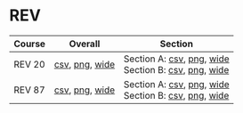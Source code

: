 # REV

| Course | Overall | Section |
| ------ | ------- | ------- |
| REV 20 | [csv](https://github.com/UCSD-Historical-Enrollment-Data/2025Fall/blob/main/overall/REV%2020.csv), [png](https://raw.githubusercontent.com/UCSD-Historical-Enrollment-Data/2025Fall/main/plot_overall/REV%2020.png), [wide](https://raw.githubusercontent.com/UCSD-Historical-Enrollment-Data/2025Fall/main/plot_overall_wide/REV%2020.png) | Section A: [csv](https://github.com/UCSD-Historical-Enrollment-Data/2025Fall/blob/main/section/REV%2020_A.csv), [png](https://raw.githubusercontent.com/UCSD-Historical-Enrollment-Data/2025Fall/main/plot_section/REV%2020_A.png), [wide](https://raw.githubusercontent.com/UCSD-Historical-Enrollment-Data/2025Fall/main/plot_section_wide/REV%2020_A.png)<br>Section B: [csv](https://github.com/UCSD-Historical-Enrollment-Data/2025Fall/blob/main/section/REV%2020_B.csv), [png](https://raw.githubusercontent.com/UCSD-Historical-Enrollment-Data/2025Fall/main/plot_section/REV%2020_B.png), [wide](https://raw.githubusercontent.com/UCSD-Historical-Enrollment-Data/2025Fall/main/plot_section_wide/REV%2020_B.png) |
| REV 87 | [csv](https://github.com/UCSD-Historical-Enrollment-Data/2025Fall/blob/main/overall/REV%2087.csv), [png](https://raw.githubusercontent.com/UCSD-Historical-Enrollment-Data/2025Fall/main/plot_overall/REV%2087.png), [wide](https://raw.githubusercontent.com/UCSD-Historical-Enrollment-Data/2025Fall/main/plot_overall_wide/REV%2087.png) | Section A: [csv](https://github.com/UCSD-Historical-Enrollment-Data/2025Fall/blob/main/section/REV%2087_A.csv), [png](https://raw.githubusercontent.com/UCSD-Historical-Enrollment-Data/2025Fall/main/plot_section/REV%2087_A.png), [wide](https://raw.githubusercontent.com/UCSD-Historical-Enrollment-Data/2025Fall/main/plot_section_wide/REV%2087_A.png)<br>Section B: [csv](https://github.com/UCSD-Historical-Enrollment-Data/2025Fall/blob/main/section/REV%2087_B.csv), [png](https://raw.githubusercontent.com/UCSD-Historical-Enrollment-Data/2025Fall/main/plot_section/REV%2087_B.png), [wide](https://raw.githubusercontent.com/UCSD-Historical-Enrollment-Data/2025Fall/main/plot_section_wide/REV%2087_B.png) |
